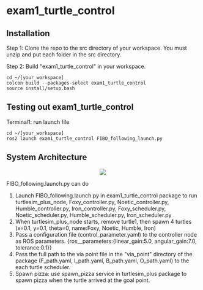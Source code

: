 # exam1_turtle_control
## Installation
Step 1: Clone the repo to the src directory of your workspace. You must unzip and put each folder in the src directory.

Step 2: Build "exam1_turtle_control" in your workspace.
```
cd ~/[your_workspace]
colcon build --packages-select exam1_turtle_control
source install/setup.bash
```
## Testing out exam1_turtle_control
Terminal1: run launch file

```
cd ~/[your_workspace]
ros2 launch exam1_turtle_control FIBO_following_launch.py 
```
## System Architecture
<p align="center">
  <img src="turtlesim_control/doc/system_interface_diagram.png">
</p>

FIBO_following.launch.py can do

1. Launch FIBO_following.launch.py in exam1_turtle_control package to run turtlesim_plus_node, Foxy_controller.py, Noetic_controller.py, Humble_controller.py, Iron_controller.py, Foxy_scheduler.py, Noetic_scheduler.py, Humble_scheduler.py, Iron_scheduler.py
2. When turtlesim_plus_node starts, remove turtle1, then spawn 4 turtles (x=0.1, y=0.1, theta=0, name:Foxy, Noetic, Humble, Iron)
3. Pass a configuration file (control_parameter.yaml) to the controller node as ROS parameters.
{ros__parameters:{linear_gain:5.0, angular_gain:7.0, tolerance:0.1}}
4. Pass the full path to the via point file in the "via_point" directory of the package (F_path.yaml, I_path.yaml, B_path.yaml, O_path.yaml) to the each turtle scheduler.
5. Spawn pizza: use spawn_pizza service in turtlesim_plus package to spawn pizza when the turtle arrived at the goal point.
